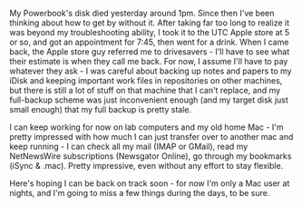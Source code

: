 <!--
.. title: Portable gut check
.. date: 2006/09/07 04:15
.. slug: portable-gut-check
.. link:
.. description:
.. tags: computers, mac, me
-->


My Powerbook's disk died yesterday around 1pm. Since then I've been thinking about how to get by without it.
After taking far too long to realize it was beyond my troubleshooting ability, I took it to the UTC Apple store at 5 or so, and got an appointment for 7:45, then went for a drink. When I came back, the Apple store guy referred me to drivesavers - I'll have to see what their estimate is when they call me back. For now, I assume I'll have to pay whatever they ask - I was careful about backing up notes and papers to my iDisk and keeping important work files in repositories on other machines, but there is still a lot of stuff on that machine that I can't replace, and my full-backup scheme was just inconvenient enough (and my target disk just small enough) that my full backup is pretty stale.

I can keep working for now on lab computers and my old home Mac - I'm pretty impressed with how much I can just transfer over to another mac and keep running - I can check all my mail (IMAP or GMail), read my NetNewsWire subscriptions (Newsgator Online), go through my bookmarks (iSync & .mac). Pretty impressive, even without any effort to stay flexible.

Here's hoping I can be back on track soon - for now I'm only a Mac user at nights, and I'm going to miss a few things during the days, to be sure.
